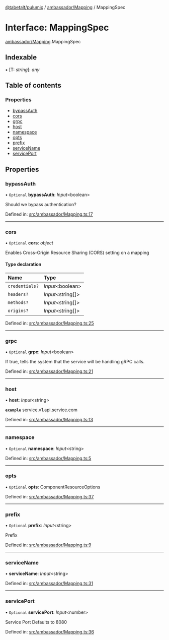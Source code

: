 [@tabetalt/pulumix](../README.md) / [ambassador/Mapping](../modules/ambassador_mapping.md) / MappingSpec

# Interface: MappingSpec

[ambassador/Mapping](../modules/ambassador_mapping.md).MappingSpec

## Indexable

▪ [T: *string*]: *any*

## Table of contents

### Properties

- [bypassAuth](ambassador_mapping.mappingspec.md#bypassauth)
- [cors](ambassador_mapping.mappingspec.md#cors)
- [grpc](ambassador_mapping.mappingspec.md#grpc)
- [host](ambassador_mapping.mappingspec.md#host)
- [namespace](ambassador_mapping.mappingspec.md#namespace)
- [opts](ambassador_mapping.mappingspec.md#opts)
- [prefix](ambassador_mapping.mappingspec.md#prefix)
- [serviceName](ambassador_mapping.mappingspec.md#servicename)
- [servicePort](ambassador_mapping.mappingspec.md#serviceport)

## Properties

### bypassAuth

• `Optional` **bypassAuth**: *Input*<boolean\>

Should we bypass authentication?

Defined in: [src/ambassador/Mapping.ts:17](https://github.com/tabetalt/pulumix/blob/c3434ad/src/ambassador/Mapping.ts#L17)

___

### cors

• `Optional` **cors**: *object*

Enables Cross-Origin Resource Sharing (CORS) setting on a mapping

#### Type declaration

| Name | Type |
| :------ | :------ |
| `credentials?` | *Input*<boolean\> |
| `headers?` | *Input*<string[]\> |
| `methods?` | *Input*<string[]\> |
| `origins?` | *Input*<string[]\> |

Defined in: [src/ambassador/Mapping.ts:25](https://github.com/tabetalt/pulumix/blob/c3434ad/src/ambassador/Mapping.ts#L25)

___

### grpc

• `Optional` **grpc**: *Input*<boolean\>

If true, tells the system that the service will be handling gRPC calls.

Defined in: [src/ambassador/Mapping.ts:21](https://github.com/tabetalt/pulumix/blob/c3434ad/src/ambassador/Mapping.ts#L21)

___

### host

• **host**: *Input*<string\>

**`example`** service.v1.api.service.com

Defined in: [src/ambassador/Mapping.ts:13](https://github.com/tabetalt/pulumix/blob/c3434ad/src/ambassador/Mapping.ts#L13)

___

### namespace

• `Optional` **namespace**: *Input*<string\>

Defined in: [src/ambassador/Mapping.ts:5](https://github.com/tabetalt/pulumix/blob/c3434ad/src/ambassador/Mapping.ts#L5)

___

### opts

• `Optional` **opts**: ComponentResourceOptions

Defined in: [src/ambassador/Mapping.ts:37](https://github.com/tabetalt/pulumix/blob/c3434ad/src/ambassador/Mapping.ts#L37)

___

### prefix

• `Optional` **prefix**: *Input*<string\>

Prefix

Defined in: [src/ambassador/Mapping.ts:9](https://github.com/tabetalt/pulumix/blob/c3434ad/src/ambassador/Mapping.ts#L9)

___

### serviceName

• **serviceName**: *Input*<string\>

Defined in: [src/ambassador/Mapping.ts:31](https://github.com/tabetalt/pulumix/blob/c3434ad/src/ambassador/Mapping.ts#L31)

___

### servicePort

• `Optional` **servicePort**: *Input*<number\>

Service Port
Defaults to 8080

Defined in: [src/ambassador/Mapping.ts:36](https://github.com/tabetalt/pulumix/blob/c3434ad/src/ambassador/Mapping.ts#L36)
